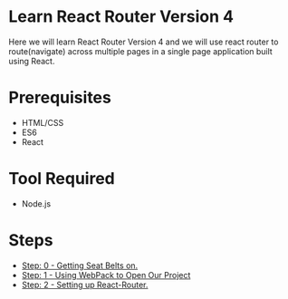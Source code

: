<h1> Learn React Router Version 4 </h1>

Here we will learn React Router Version 4 and we will use react router to route(navigate) across multiple pages in a single page application built using React.

<h1> Prerequisites </h1>
<ul>
  <li>HTML/CSS</li>
  <li>ES6</li>
  <li>React</li>
</ul>

<h1>Tool Required</h1>
<ul>
  <li>Node.js</li>
</ul>
<h1> Steps </h1>
<ul>
  <a href = 'https://github.com/NadeemShakya/ReactRouter-V4/tree/Step-0' > <li> Step: 0 - Getting Seat Belts on.</li> </a>
  <a href = 'https://github.com/NadeemShakya/ReactRouter-V4/blob/Step-1/README.md'> <li> Step: 1 - Using WebPack to Open Our Project </li>   </a>
  <a href = 'https://github.com/NadeemShakya/ReactRouter-V4/tree/Step-0' > <li> Step: 2 - Setting up React-Router.</li> </a>
  
</ul>


